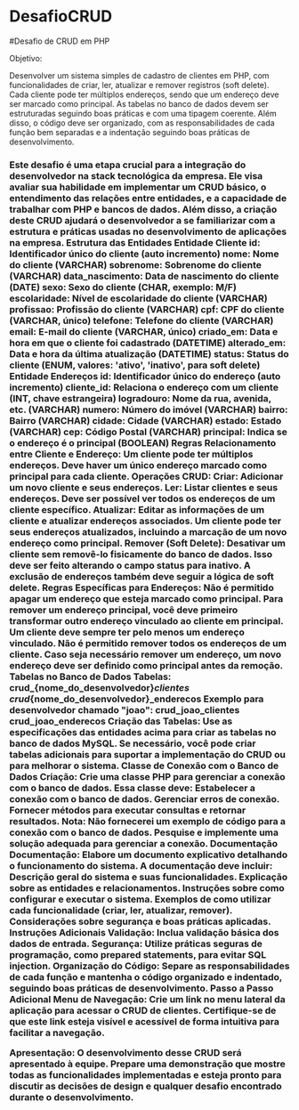# DesafioCRUD

#Desafio de CRUD em PHP

Objetivo:

Desenvolver um sistema simples de cadastro de clientes em PHP, com funcionalidades de criar, ler, atualizar e remover registros (soft delete). Cada cliente pode ter múltiplos endereços, sendo que um endereço deve ser marcado como principal. As tabelas no banco de dados devem ser estruturadas seguindo boas práticas e com uma tipagem coerente. Além disso, o código deve ser organizado, com as responsabilidades de cada função bem separadas e a indentação seguindo boas práticas de desenvolvimento.

<h3 Importância do Desafio: </h3>
  
Este desafio é uma etapa crucial para a integração do desenvolvedor na stack tecnológica da empresa. Ele visa avaliar sua habilidade em implementar um CRUD básico, o entendimento das relações entre entidades, e a capacidade de trabalhar com PHP e bancos de dados. Além disso, a criação deste CRUD ajudará o desenvolvedor a se familiarizar com a estrutura e práticas usadas no desenvolvimento de aplicações na empresa.
Estrutura das Entidades
Entidade Cliente
id: Identificador único do cliente (auto incremento)
nome: Nome do cliente (VARCHAR)
sobrenome: Sobrenome do cliente (VARCHAR)
data_nascimento: Data de nascimento do cliente (DATE)
sexo: Sexo do cliente (CHAR, exemplo: M/F)
escolaridade: Nível de escolaridade do cliente (VARCHAR)
profissao: Profissão do cliente (VARCHAR)
cpf: CPF do cliente (VARCHAR, único)
telefone: Telefone do cliente (VARCHAR)
email: E-mail do cliente (VARCHAR, único)
criado_em: Data e hora em que o cliente foi cadastrado (DATETIME)
alterado_em: Data e hora da última atualização (DATETIME)
status: Status do cliente (ENUM, valores: 'ativo', 'inativo', para soft delete)
Entidade Endereços
id: Identificador único do endereço (auto incremento)
cliente_id: Relaciona o endereço com um cliente (INT, chave estrangeira)
logradouro: Nome da rua, avenida, etc. (VARCHAR)
numero: Número do imóvel (VARCHAR)
bairro: Bairro (VARCHAR)
cidade: Cidade (VARCHAR)
estado: Estado (VARCHAR)
cep: Código Postal (VARCHAR)
principal: Indica se o endereço é o principal (BOOLEAN)
Regras
Relacionamento entre Cliente e Endereço:
Um cliente pode ter múltiplos endereços.
Deve haver um único endereço marcado como principal para cada cliente.
Operações CRUD:
Criar: Adicionar um novo cliente e seus endereços.
Ler: Listar clientes e seus endereços. Deve ser possível ver todos os endereços de um cliente específico.
Atualizar: Editar as informações de um cliente e atualizar endereços associados. Um cliente pode ter seus endereços atualizados, incluindo a marcação de um novo endereço como principal.
Remover (Soft Delete): Desativar um cliente sem removê-lo fisicamente do banco de dados. Isso deve ser feito alterando o campo status para inativo. A exclusão de endereços também deve seguir a lógica de soft delete.
Regras Específicas para Endereços:
Não é permitido apagar um endereço que esteja marcado como principal. Para remover um endereço principal, você deve primeiro transformar outro endereço vinculado ao cliente em principal.
Um cliente deve sempre ter pelo menos um endereço vinculado. Não é permitido remover todos os endereços de um cliente. Caso seja necessário remover um endereço, um novo endereço deve ser definido como principal antes da remoção.
Tabelas no Banco de Dados
Tabelas:
crud_{nome_do_desenvolvedor}_clientes
crud_{nome_do_desenvolvedor}_enderecos
Exemplo para desenvolvedor chamado "joao":
crud_joao_clientes
crud_joao_enderecos
Criação das Tabelas:
Use as especificações das entidades acima para criar as tabelas no banco de dados MySQL.
Se necessário, você pode criar tabelas adicionais para suportar a implementação do CRUD ou para melhorar o sistema.
Classe de Conexão com o Banco de Dados
Criação:
Crie uma classe PHP para gerenciar a conexão com o banco de dados. Essa classe deve:
Estabelecer a conexão com o banco de dados.
Gerenciar erros de conexão.
Fornecer métodos para executar consultas e retornar resultados.
Nota: Não fornecerei um exemplo de código para a conexão com o banco de dados. Pesquise e implemente uma solução adequada para gerenciar a conexão.
Documentação
Documentação: Elabore um documento explicativo detalhando o funcionamento do sistema. A documentação deve incluir:
Descrição geral do sistema e suas funcionalidades.
Explicação sobre as entidades e relacionamentos.
Instruções sobre como configurar e executar o sistema.
Exemplos de como utilizar cada funcionalidade (criar, ler, atualizar, remover).
Considerações sobre segurança e boas práticas aplicadas.
Instruções Adicionais
Validação: Inclua validação básica dos dados de entrada.
Segurança: Utilize práticas seguras de programação, como prepared statements, para evitar SQL injection.
Organização do Código: Separe as responsabilidades de cada função e mantenha o código organizado e indentado, seguindo boas práticas de desenvolvimento.
Passo a Passo Adicional
Menu de Navegação: Crie um link no menu lateral da aplicação para acessar o CRUD de clientes. Certifique-se de que este link esteja visível e acessível de forma intuitiva para facilitar a navegação.

Apresentação:
O desenvolvimento desse CRUD será apresentado à equipe. Prepare uma demonstração que mostre todas as funcionalidades implementadas e esteja pronto para discutir as decisões de design e qualquer desafio encontrado durante o desenvolvimento.

